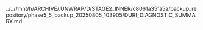 ../..//mnt/h/ARCHIVE/.UNWRAP/D/STAGE2_INNER/c8061a35fa5a/backup_repository/phase5_5_backup_20250805_103905/DURI_DIAGNOSTIC_SUMMARY.md